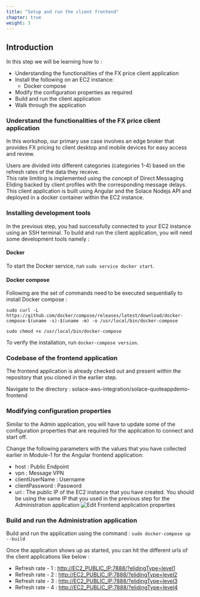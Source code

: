 ```yaml
---
title: "Setup and run the client frontend"
chapter: true
weight: 3
---
```


## Introduction
In this step we will be learning how to :
- Understanding the functionalities of the FX price client application
- Install the following on an EC2 instance:
    - Docker compose
- Modify the configuration properties as required
- Build and run the client application
- Walk through the application

### Understand the functionalities of the FX price client application
In this workshop, our primary use case involves an edge broker that provides FX pricing to client desktop and mobile devices for easy access and review.

Users are divided into different categories (categories 1-4) based on the refresh rates of the data they receive. \
This rate limiting is implemented using the concept of Direct Messaging Eliding backed by client profiles with the corresponding message delays. \
This client application is built using Angular and the Solace Nodejs API and deployed in a docker container within the EC2 instance. 

### Installing development tools
In the previous step, you had successfully connected to your EC2 instance using an SSH terminal.
To build and run the client application, you will need some development tools namely :

#### Docker

To start the Docker service, run `sudo service docker start`.

#### Docker compose
Following are the set of commands need to be executed sequentially to install Docker compose :

`sudo curl -L https://github.com/docker/compose/releases/latest/download/docker-compose-$(uname -s)-$(uname -m) -o /usr/local/bin/docker-compose`

`sudo chmod +x /usr/local/bin/docker-compose`

To verify the installation, run `docker-compose version`.

### Codebase of the frontend application
The frontend application is already checked out and present within the repository that you cloned in the earlier step.

Navigate to the directory : solace-aws-integration/solace-quoteappdemo-frontend

### Modifying configuration properties
Similar to the Admin application, you will have to update some of the configuration properties that are required for the application to connect and start off.

Change the following parameters with the values that you have collected earlier in Module-1 for the Angular frontend application:
- host : Public Endpoint
- vpn : Message VPN
- clientUserName : Username
- clientPassword : Password 
- uri : The public IP of the EC2 instance that you have created. You should be using the same IP that you used in the previous step for the Administration application
![Edit Frontend application properties](/images/moduleTwo/edit-fe-app-properties.png)

### Build and run the Administration application
Build and run the application using the command  : `sudo docker-compose up --build`

Once the application shows up as started, you can hit the different urls of the client applications like below :
- Refresh rate - 1 : [http://EC2_PUBLIC_IP:7888/?elidingType=level1](http://EC2_PUBLIC_IP:7888/?elidingType=level1)
- Refresh rate - 2 : [http://EC2_PUBLIC_IP:7888/?elidingType=level2](http://EC2_PUBLIC_IP:7888/?elidingType=level2)
- Refresh rate - 3 : [http://EC2_PUBLIC_IP:7888/?elidingType=level3](http://EC2_PUBLIC_IP:7888/?elidingType=level3)
- Refresh rate - 4 : [http://EC2_PUBLIC_IP:7888/?elidingType=level4](http://EC2_PUBLIC_IP:7888/?elidingType=level4)


